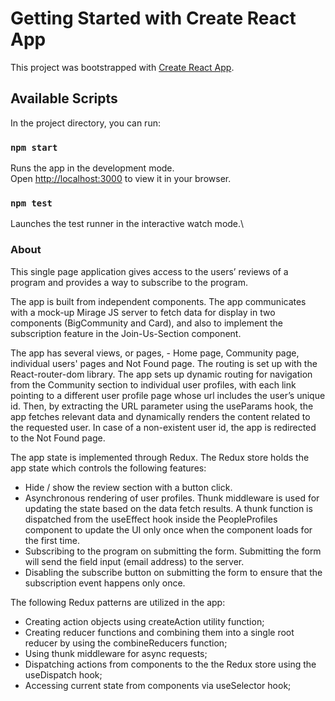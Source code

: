 # Getting Started with Create React App

This project was bootstrapped with [Create React App](https://github.com/facebook/create-react-app).

## Available Scripts

In the project directory, you can run:

### `npm start`

Runs the app in the development mode.\
Open [http://localhost:3000](http://localhost:3000) to view it in your browser.

### `npm test`

Launches the test runner in the interactive watch mode.\

### About

This single page application gives access to the users’ reviews of a program and provides a way to subscribe to the program.

The app is built from independent components.
The app communicates with a mock-up Mirage JS server to fetch data for display in two components (BigCommunity and Card), and also to implement the subscription feature in the Join-Us-Section component.

The app has several views, or pages, - Home page, Community page, individual users' pages and Not Found page. The routing is set up with the React-router-dom library. The app sets up dynamic routing for navigation from the Community section to individual user profiles, with each link pointing to a different user profile page whose url includes the user’s unique id. Then, by extracting the URL parameter using the useParams hook, the app fetches relevant data and dynamically renders the content related to the requested user. In case of a non-existent user id, the app is redirected to the Not Found page.

The app state is implemented through Redux.
The Redux store holds the app state which controls the following features:
- Hide / show the review section with a button click.
- Asynchronous rendering of user profiles.
Thunk middleware is used for updating the state based on the data fetch results. A thunk function is dispatched from the useEffect hook inside the PeopleProfiles component to update the UI only once when the component loads for the first time.
- Subscribing to the program on submitting the form.
Submitting the form will send the field input (email address) to the server.
- Disabling the subscribe button on submitting the form to ensure that the subscription event happens only once.

The following Redux  patterns are utilized in the app:
- Creating action objects using createAction utility function;
- Creating reducer functions and combining them into a single root reducer by using  the combineReducers function;
- Using thunk middleware for async requests;
- Dispatching actions from components to the the Redux store using the useDispatch hook;
- Accessing current state from components via useSelector hook;
